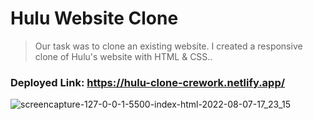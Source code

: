 # Hulu Website Clone

> Our task was to clone an existing website. I created a responsive clone of Hulu's website with HTML & CSS..

### Deployed Link: https://hulu-clone-crework.netlify.app/

![screencapture-127-0-0-1-5500-index-html-2022-08-07-17_23_15](https://user-images.githubusercontent.com/104206815/183289434-c74b39d9-8372-43eb-9a3b-616059cc64d9.png)
